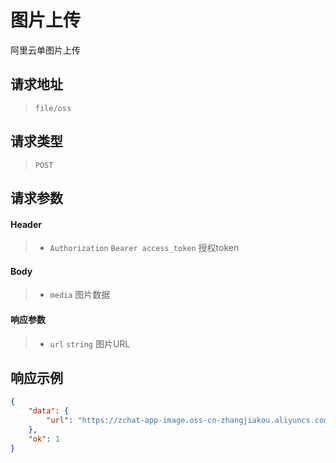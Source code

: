 # 图片上传

阿里云单图片上传

## 请求地址

> `file/oss`

## 请求类型

> `POST`

## 请求参数

#### Header

> - `Authorization` `Bearer access_token` 授权token

#### Body

> - `media` 图片数据

#### 响应参数

> - `url` `string` 图片URL

## 响应示例

```json
{
    "data": {
        "url": "https://zchat-app-image.oss-cn-zhangjiakou.aliyuncs.com/XDEUyZOnTyLrpOXZWDQRwUQbt6SDGDKVXPOJptRD.png"
    },
    "ok": 1
}
```